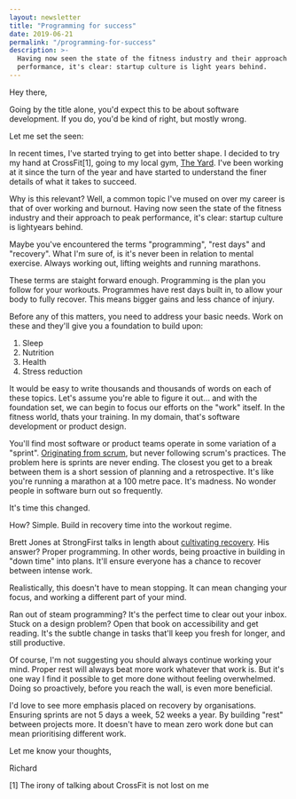 ```yaml
---
layout: newsletter
title: "Programming for success"
date: 2019-06-21
permalink: "/programming-for-success"
description: >-
  Having now seen the state of the fitness industry and their approach to peak
  performance, it's clear: startup culture is light years behind.
---
```


Hey there,

Going by the title alone, you'd expect this to be about software development. If
you do, you'd be kind of right, but mostly wrong.

Let me set the seen:

In recent times, I've started trying to get into better shape. I decided to try
my hand at CrossFit[1], going to my local gym,
[The Yard](http://www.theyardpeckham.com/). I've been working at it since the
turn of the year and have started to understand the finer details of what it
takes to succeed.

Why is this relevant? Well, a common topic I've mused on over my career is that
of over working and burnout. Having now seen the state of the fitness industry
and their approach to peak performance, it's clear: startup culture is
lightyears behind.

Maybe you've encountered the terms "programming", "rest days" and "recovery".
What I'm sure of, is it's never been in relation to mental exercise. Always
working out, lifting weights and running marathons.

These terms are staight forward enough. Programming is the plan you follow for
your workouts. Programmes have rest days built in, to allow your body to fully
recover. This means bigger gains and less chance of injury.

Before any of this matters, you need to address your basic needs. Work on these
and they'll give you a foundation to build upon:

1. Sleep
2. Nutrition
3. Health
4. Stress reduction

It would be easy to write thousands and thousands of words on each of these
topics. Let's assume you're able to figure it out... and with the foundation
set, we can begin to focus our efforts on the "work" itself. In the fitness
world, thats your training. In my domain, that's software development or product
design.

You'll find most software or product teams operate in some variation of a
"sprint".
[Originating from scrum](https://www.atlassian.com/agile/scrum/sprints), but
never following scrum's practices. The problem here is sprints are never ending.
The closest you get to a break between them is a short session of planning and a
retrospective. It's like you're running a marathon at a 100 metre pace. It's
madness. No wonder people in software burn out so frequently.

It's time this changed.

How? Simple. Build in recovery time into the workout regime.

Brett Jones at StrongFirst talks in length about
[cultivating recovery](https://www.strongfirst.com/cultivating-recovery/). His
answer? Proper programming. In other words, being proactive in building in "down
time" into plans. It'll ensure everyone has a chance to recover between intense
work.

Realistically, this doesn't have to mean stopping. It can mean changing your
focus, and working a different part of your mind.

Ran out of steam programming? It's the perfect time to clear out your inbox.
Stuck on a design problem? Open that book on accessibility and get reading. It's
the subtle change in tasks that'll keep you fresh for longer, and still
productive.

Of course, I'm not suggesting you should always continue working your mind.
Proper rest will always beat more work whatever that work is. But it's one way I
find it possible to get more done without feeling overwhelmed. Doing so
proactively, before you reach the wall, is even more beneficial.

I'd love to see more emphasis placed on recovery by organisations. Ensuring
sprints are not 5 days a week, 52 weeks a year. By building "rest" between
projects more. It doesn't have to mean zero work done but can mean prioritising
different work.

Let me know your thoughts,

Richard

[1] The irony of talking about CrossFit is not lost on me
